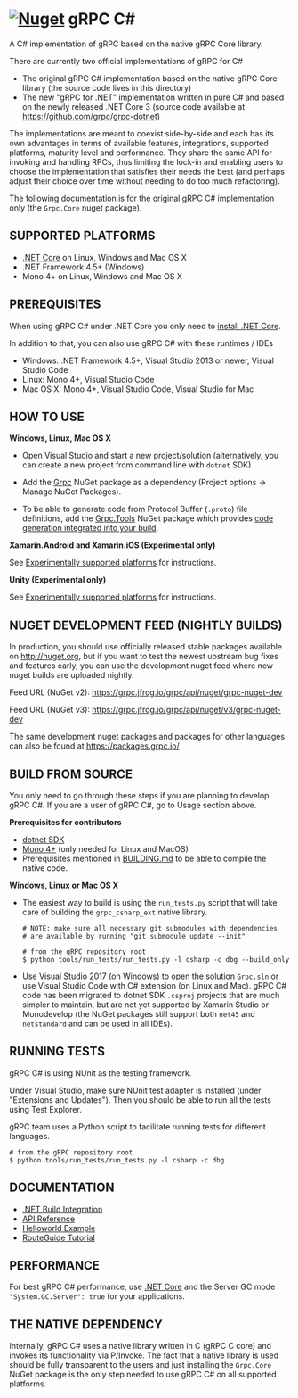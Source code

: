 [![Nuget](https://img.shields.io/nuget/v/Grpc.svg)](http://www.nuget.org/packages/Grpc/)
gRPC C#
=======

A C# implementation of gRPC based on the native gRPC Core library.

There are currently two official implementations of gRPC for C#

- The original gRPC C# implementation based on the native gRPC Core library (the source code lives in this directory)
- The new "gRPC for .NET" implementation written in pure C# and based on the newly released .NET Core 3 (source code available at https://github.com/grpc/grpc-dotnet)

The implementations are meant to coexist side-by-side and each has its own advantages in terms of available features, integrations, supported platforms, maturity level and performance.
They share the same API for invoking and handling RPCs, thus limiting the lock-in and enabling users to choose the implementation that satisfies their needs the best
(and perhaps adjust their choice over time without needing to do too much refactoring).

The following documentation is for the original gRPC C# implementation only (the `Grpc.Core` nuget package).

SUPPORTED PLATFORMS
------------------

- [.NET Core](https://dotnet.github.io/) on Linux, Windows and Mac OS X
- .NET Framework 4.5+ (Windows)
- Mono 4+ on Linux, Windows and Mac OS X

PREREQUISITES
--------------

When using gRPC C# under .NET Core you only need to [install .NET Core](https://www.microsoft.com/net/core).

In addition to that, you can also use gRPC C# with these runtimes / IDEs
- Windows: .NET Framework 4.5+, Visual Studio 2013 or newer, Visual Studio Code
- Linux: Mono 4+, Visual Studio Code
- Mac OS X: Mono 4+, Visual Studio Code, Visual Studio for Mac

HOW TO USE
--------------

**Windows, Linux, Mac OS X**

- Open Visual Studio and start a new project/solution (alternatively, you can create a new project from command line with `dotnet` SDK)

- Add the [Grpc](https://www.nuget.org/packages/Grpc/) NuGet package as a dependency (Project options -> Manage NuGet Packages).

- To be able to generate code from Protocol Buffer (`.proto`) file definitions, add the [Grpc.Tools](https://www.nuget.org/packages/Grpc.Tools/) NuGet package which provides [code generation integrated into your build](BUILD-INTEGRATION.md).

**Xamarin.Android and Xamarin.iOS (Experimental only)**

See [Experimentally supported platforms](experimental) for instructions.

**Unity (Experimental only)**

See [Experimentally supported platforms](experimental) for instructions.

NUGET DEVELOPMENT FEED (NIGHTLY BUILDS)
--------------

In production, you should use officially released stable packages available on http://nuget.org, but if you want to test the newest upstream bug fixes and features early, you can use the development nuget feed where new nuget builds are uploaded nightly.

Feed URL (NuGet v2): https://grpc.jfrog.io/grpc/api/nuget/grpc-nuget-dev

Feed URL (NuGet v3): https://grpc.jfrog.io/grpc/api/nuget/v3/grpc-nuget-dev

The same development nuget packages and packages for other languages can also be found at https://packages.grpc.io/

BUILD FROM SOURCE
-----------------

You only need to go through these steps if you are planning to develop gRPC C#.
If you are a user of gRPC C#, go to Usage section above.

**Prerequisites for contributors**

- [dotnet SDK](https://www.microsoft.com/net/core)
- [Mono 4+](https://www.mono-project.com/) (only needed for Linux and MacOS)
- Prerequisites mentioned in [BUILDING.md](../../BUILDING.md#pre-requisites)
  to be able to compile the native code.

**Windows, Linux or Mac OS X**

- The easiest way to build is using the `run_tests.py` script that will take care of building the `grpc_csharp_ext` native library.

  ```
  # NOTE: make sure all necessary git submodules with dependencies
  # are available by running "git submodule update --init"

  # from the gRPC repository root
  $ python tools/run_tests/run_tests.py -l csharp -c dbg --build_only
  ```

- Use Visual Studio 2017 (on Windows) to open the solution `Grpc.sln` or use Visual Studio Code with C# extension (on Linux and Mac). gRPC C# code has been migrated to
  dotnet SDK `.csproj` projects that are much simpler to maintain, but are not yet supported by Xamarin Studio or Monodevelop (the NuGet packages still
  support both `net45` and `netstandard` and can be used in all IDEs).

RUNNING TESTS
-------------

gRPC C# is using NUnit as the testing framework.

Under Visual Studio, make sure NUnit test adapter is installed (under "Extensions and Updates").
Then you should be able to run all the tests using Test Explorer.

gRPC team uses a Python script to facilitate running tests for
different languages.

```
# from the gRPC repository root
$ python tools/run_tests/run_tests.py -l csharp -c dbg
```

DOCUMENTATION
-------------
- [.NET Build Integration](BUILD-INTEGRATION.md)
- [API Reference][]
- [Helloworld Example][]
- [RouteGuide Tutorial][]

PERFORMANCE
-----------

For best gRPC C# performance, use [.NET Core](https://dotnet.github.io/) and the Server GC mode `"System.GC.Server": true` for your applications.

THE NATIVE DEPENDENCY
---------------

Internally, gRPC C# uses a native library written in C (gRPC C core) and invokes its functionality via P/Invoke. The fact that a native library is used should be fully transparent to the users and just installing the `Grpc.Core` NuGet package is the only step needed to use gRPC C# on all supported platforms.

[API Reference]: https://grpc.io/grpc/csharp/api/Grpc.Core.html
[Helloworld Example]: ../../examples/csharp/Helloworld
[RouteGuide Tutorial]: https://grpc.io/docs/languages/csharp/basics
